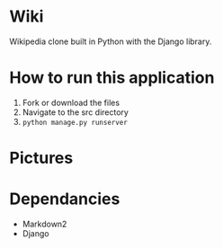 # Wiki
Wikipedia clone built in Python with the Django library.
# How to run this application
1. Fork or download the files
2. Navigate to the src directory
3. `python manage.py runserver`
# Pictures
# Dependancies 
- Markdown2 
- Django 
